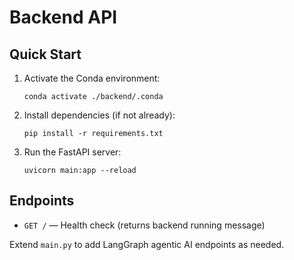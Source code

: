 # Backend API

## Quick Start

1. Activate the Conda environment:
   ```
   conda activate ./backend/.conda
   ```
2. Install dependencies (if not already):
   ```
   pip install -r requirements.txt
   ```
3. Run the FastAPI server:
   ```
   uvicorn main:app --reload
   ```

## Endpoints
- `GET /` — Health check (returns backend running message)

Extend `main.py` to add LangGraph agentic AI endpoints as needed.
